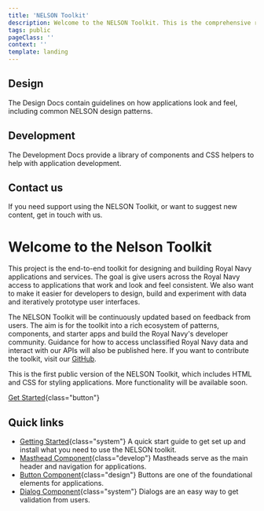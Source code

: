 ```yaml
---
title: 'NELSON Toolkit'
description: Welcome to the NELSON Toolkit. This is the comprehensive resource for designing & building Applications and services for the Royal Navy.
tags: public
pageClass: ''
context: ''
template: landing
---
```

<info-box class="design" link="/design" linktext="Read Documentation">

## Design

The Design Docs contain guidelines on how applications look and feel, including common NELSON design patterns.


</info-box>

<info-box class="develop" link="/develop" linktext="Read Documentation">

## Development

The Development Docs provide a library of components and CSS helpers to help with application development.

</info-box>

<info-box class="contact-us" link="/contact-us" linktext="Contact Us">

## Contact us

If you need support using the NELSON Toolkit, or want to suggest new content, get in touch with us.

</info-box>

<content-box class="span-2">

# Welcome to the Nelson Toolkit

This project is the end-to-end toolkit for designing and building Royal Navy applications and services. The goal is give users across the Royal Navy access to applications that work and look and feel consistent. We also want to make it easier for developers to design, build and experiment with data and iteratively prototype user interfaces. 

The NELSON Toolkit will be continuously updated based on feedback from users. The aim is for the toolkit into a rich ecosystem of patterns, components, and starter apps and build the Royal Navy's developer community. Guidance for how to access unclassified Royal Navy data and interact with our APIs will also be published here.  If you want to contribute the toolkit, visit our [GitHub](https://github.com/royal-navy/standards-toolkit).

This is the first public version of the NELSON Toolkit, which includes HTML and CSS for styling applications. More functionality will be available soon.  


[Get Started](/develop/geting-started){class="button"}

</content-box>

<content-box class="quick-links">

## Quick links

- [Getting Started](/develop/getting-started){class="system"}
  A quick start guide to get set up and install what you need to use the NELSON toolkit.
- [Masthead Component](/develop/components/masthead/){class="develop"}
  Mastheads serve as the main header and navigation for applications.
- [Button Component](/develop/components/buttons/){class="design"}
  Buttons are one of the foundational elements for applications.
- [Dialog Component](/develop/components/dialogs/){class="system"}
  Dialogs are an easy way to get validation from users.
</content-box>
